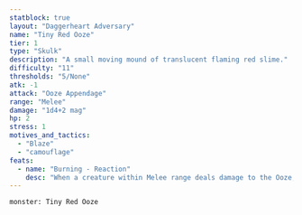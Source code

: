```yaml
---
statblock: true
layout: "Daggerheart Adversary"
name: "Tiny Red Ooze"
tier: 1
type: "Skulk"
description: "A small moving mound of translucent flaming red slime."
difficulty: "11"
thresholds: "5/None"
atk: -1
attack: "Ooze Appendage"
range: "Melee"
damage: "1d4+2 mag"
hp: 2
stress: 1
motives_and_tactics:
  - "Blaze"
  - "camouflage"
feats:
  - name: "Burning - Reaction"
    desc: "When a creature within Melee range deals damage to the Ooze, they take 1d6 direct magic damage."
---
```


```statblock
monster: Tiny Red Ooze
```